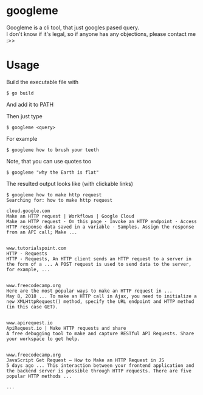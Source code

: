 # googleme
Googleme is a cli tool, that just googles pased query.  
I don't know if it's legal, so if anyone has any objections, please contact me :>>

# Usage
Build the executable file with
```console
$ go build
```
And add it to PATH

Then just type
```console
$ googleme <query>
```
For example
```console
$ googleme how to brush your teeth
```
Note, that you can use quotes too
```console
$ googleme "why the Earth is flat"
```

The resulted output looks like (with clickable links)
```console
$ googleme how to make http request
Searching for: how to make http request

cloud.google.com
Make an HTTP request | Workflows | Google Cloud
Make an HTTP request · On this page · Invoke an HTTP endpoint · Access HTTP response data saved in a variable · Samples. Assign the response from an API call; Make ...


www.tutorialspoint.com
HTTP - Requests
HTTP - Requests, An HTTP client sends an HTTP request to a server in the form of a ... A POST request is used to send data to the server, for example, ...


www.freecodecamp.org
Here are the most popular ways to make an HTTP request in ...
May 8, 2018 ... To make an HTTP call in Ajax, you need to initialize a new XMLHttpRequest() method, specify the URL endpoint and HTTP method (in this case GET).


www.apirequest.io
ApiRequest.io | Make HTTP requests and share
A free debugging tool to make and capture RESTful API Requests. Share your workspace to get help.


www.freecodecamp.org
JavaScript Get Request – How to Make an HTTP Request in JS
5 days ago ... This interaction between your frontend application and the backend server is possible through HTTP requests. There are five popular HTTP methods ...

...
```
